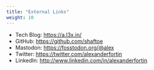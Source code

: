 ```yaml
---
title: "External Links"
weight: 10
---
```


- Tech Blog:  <https://a.l3x.in/>
- GitHub:     <https://github.com/shaftoe>
- Mastodon:   <https://fosstodon.org/@alex>
- Twitter:    <https://twitter.com/alexanderfortin>
- LinkedIn:   <http://www.linkedin.com/in/alexanderfortin>
